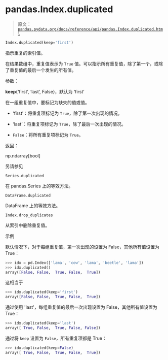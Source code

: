 # pandas.Index.duplicated

> 原文：[`pandas.pydata.org/docs/reference/api/pandas.Index.duplicated.html`](https://pandas.pydata.org/docs/reference/api/pandas.Index.duplicated.html)

```py
Index.duplicated(keep='first')
```

指示重复的索引值。

在结果数组中，重复值表示为 `True` 值。可以指示所有重复值，除了第一个，或除了重复值的最后一个发生的所有值。

参数：

**keep**{‘first’, ‘last’, False}，默认为 ‘first’

在一组重复值中，要标记为缺失的值或值。

+   ‘first’：将重复项标记为 `True`，除了第一次出现的情况。

+   ‘last’：将重复项标记为 `True`，除了最后一次出现的情况。

+   `False`：将所有重复项标记为 `True`。

返回：

np.ndarray[bool]

另请参见

`Series.duplicated`

在 pandas.Series 上的等效方法。

`DataFrame.duplicated`

DataFrame 上的等效方法。

`Index.drop_duplicates`

从索引中删除重复值。

示例

默认情况下，对于每组重复值，第一次出现的设置为 False，其他所有值设置为 True：

```py
>>> idx = pd.Index(['lama', 'cow', 'lama', 'beetle', 'lama'])
>>> idx.duplicated()
array([False, False,  True, False,  True]) 
```

这相当于

```py
>>> idx.duplicated(keep='first')
array([False, False,  True, False,  True]) 
```

通过使用 'last'，每组重复值的最后一次出现设置为 False，其他所有值设置为 True：

```py
>>> idx.duplicated(keep='last')
array([ True, False,  True, False, False]) 
```

通过将 `keep` 设置为 `False`，所有重复项都是 True：

```py
>>> idx.duplicated(keep=False)
array([ True, False,  True, False,  True]) 
```
